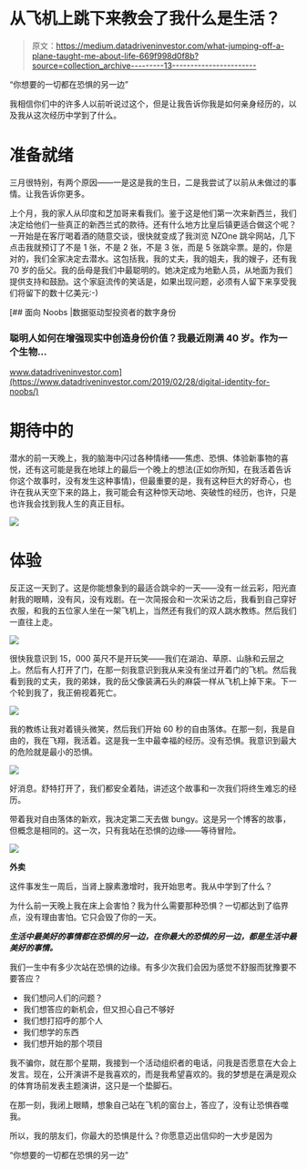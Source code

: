 # 从飞机上跳下来教会了我什么是生活？

> 原文：<https://medium.datadriveninvestor.com/what-jumping-off-a-plane-taught-me-about-life-669f998d0f8b?source=collection_archive---------13----------------------->

“你想要的一切都在恐惧的另一边”

我相信你们中的许多人以前听说过这个，但是让我告诉你我是如何亲身经历的，以及我从这次经历中学到了什么。

# **准备就绪**

三月很特别，有两个原因——一是这是我的生日，二是我尝试了以前从未做过的事情。让我告诉你更多。

上个月，我的家人从印度和芝加哥来看我们。鉴于这是他们第一次来新西兰，我们决定给他们一些真正的新西兰式的款待。还有什么地方比皇后镇更适合做这个呢？一开始是在客厅喝着酒的随意交谈，很快就变成了我浏览 NZOne 跳伞网站，几下点击我就预订了不是 1 张，不是 2 张，不是 3 张，而是 5 张跳伞票。是的，你是对的，我们全家决定去潜水。这包括我，我的丈夫，我的姐夫，我的嫂子，还有我 70 岁的岳父。我的岳母是我们中最聪明的。她决定成为地勤人员，从地面为我们提供支持和鼓励。这个家庭流传的笑话是，如果出现问题，必须有人留下来享受我们将留下的数十亿美元:-)

[](https://www.datadriveninvestor.com/2019/02/28/digital-identity-for-noobs/) [## 面向 Noobs |数据驱动型投资者的数字身份

### 聪明人如何在增强现实中创造身份价值？我最近刚满 40 岁。作为一个生物…

www.datadriveninvestor.com](https://www.datadriveninvestor.com/2019/02/28/digital-identity-for-noobs/) 

# **期待中的**

潜水的前一天晚上，我的脑海中闪过各种情绪——焦虑、恐惧、体验新事物的喜悦，还有这可能是我在地球上的最后一个晚上的想法(正如你所知，在我活着告诉你这个故事时，没有发生这种事情)，但最重要的是，我有这种巨大的好奇心，也许在我从天空下来的路上，我可能会有这种惊天动地、突破性的经历，也许，只是也许我会找到我人生的真正目标。

![](img/a09577d20e2a5b945a630fe34afe9d52.png)

# **体验**

反正这一天到了。这是你能想象到的最适合跳伞的一天——没有一丝云彩，阳光直射我的眼睛，没有风，没有戏剧。在一次简报会和一次采访之后，我看到自己穿好衣服，和我的五位家人坐在一架飞机上，当然还有我们的双人跳水教练。然后我们一直往上走。

![](img/881b066ca88b98743bfd309c12be977d.png)

很快我意识到 15，000 英尺不是开玩笑——我们在湖泊、草原、山脉和云层之上。然后有人打开了门，在那一刻我意识到我从来没有坐过开着门的飞机。然后我看到我的丈夫，我的弟妹，我的岳父像装满石头的麻袋一样从飞机上掉下来。下一个轮到我了，我正俯视着死亡。

![](img/e43c2c4428d0f9c413bb1dff18482e0a.png)

我的教练让我对着镜头微笑，然后我们开始 60 秒的自由落体。在那一刻，我是自由的，我在飞翔，我活着。这是我一生中最幸福的经历。没有恐惧。我意识到最大的危险就是最小的恐惧。

![](img/29220d99f074bf6ca642930e6cd2a45b.png)

好消息。舒特打开了，我们都安全着陆，讲述这个故事和一次我们将终生难忘的经历。

带着我对自由落体的新欢，我决定第二天去做 bungy。这是另一个博客的故事，但概念是相同的。这一次，只有我站在恐惧的边缘——等待冒险。

![](img/02ddf5d84c42b7d7832d1dc52079eeaf.png)

**外卖**

这件事发生一周后，当肾上腺素激增时，我开始思考。我从中学到了什么？

为什么前一天晚上我在床上会害怕？我为什么需要那种恐惧？一切都达到了临界点，没有理由害怕。它只会毁了你的一天。

***生活中最美好的事情都在恐惧的另一边，在你最大的恐惧的另一边，都是生活中最美好的事情。***

我们一生中有多少次站在恐惧的边缘。有多少次我们会因为感觉不舒服而犹豫要不要答应？

*   我们想问人们的问题？
*   我们想答应的新机会，但又担心自己不够好
*   我们想打招呼的那个人
*   我们想学的东西
*   我们想开始的那个项目

我不骗你，就在那个星期，我接到一个活动组织者的电话，问我是否愿意在大会上发言。现在，公开演讲不是我喜欢的，而是我希望喜欢的。我的梦想是在满是观众的体育场前发表主题演讲，这只是一个垫脚石。

在那一刻，我闭上眼睛，想象自己站在飞机的窗台上，答应了，没有让恐惧吞噬我。

所以，我的朋友们，你最大的恐惧是什么？你愿意迈出信仰的一大步是因为

“你想要的一切都在恐惧的另一边”
